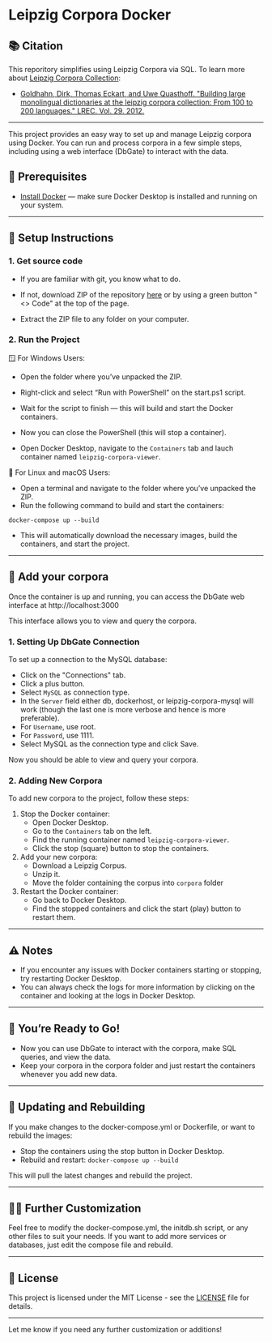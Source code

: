 # Leipzig Corpora Docker

## 📚 Citation

This reporitory simplifies using Leipzig Corpora via SQL. To learn more about [Leipzig Corpora Collection](https://cls.corpora.uni-leipzig.de/en):
* [Goldhahn, Dirk, Thomas Eckart, and Uwe Quasthoff. "Building large monolingual dictionaries at the leipzig corpora collection: From 100 to 200 languages." LREC. Vol. 29. 2012.](http://www.lrec-conf.org/proceedings/lrec2012/pdf/327_Paper.pdf)

---

This project provides an easy way to set up and manage Leipzig corpora using Docker. You can run and process corpora in a few simple steps, including using a web interface (DbGate) to interact with the data.

## 🔧 Prerequisites
* [Install Docker](https://www.docker.com) — make sure Docker Desktop is installed and running on your system.

---

## 🚀 Setup Instructions

### 1. Get source code

* If you are familiar with git, you know what to do.
  
* If not, download ZIP of the repository [here](https://github.com/bananaofhappiness/leipzig-corpora-viewer/archive/refs/heads/main.zip) or by using a green button "<> Code" at the top of the page.
	
* Extract the ZIP file to any folder on your computer.

### 2. Run the Project

🪟 For Windows Users:

* Open the folder where you’ve unpacked the ZIP.
    
* Right-click and select “Run with PowerShell” on the start.ps1 script.
    
* Wait for the script to finish — this will build and start the Docker containers.

* Now you can close the PowerShell (this will stop a container).

* Open Docker Desktop, navigate to the `Containers` tab and lauch container named `leipzig-corpora-viewer`.

🐧 For Linux and macOS Users:
* Open a terminal and navigate to the folder where you’ve unpacked the ZIP.
* Run the following command to build and start the containers:

`docker-compose up --build`

* This will automatically download the necessary images, build the containers, and start the project.

---

## 📒 Add your corpora

Once the container is up and running, you can access the DbGate web interface at http://localhost:3000

This interface allows you to view and query the corpora.

### 1. Setting Up DbGate Connection
To set up a connection to the MySQL database:
* Click on the "Connections" tab.
* Click a plus button.
* Select `MySQL` as connection type.
* In the `Server` field either db, dockerhost, or leipzig-corpora-mysql will work (though the last one is more verbose and hence is more preferable).
* For `Username`, use root.
* For `Password`, use 1111.
* Select MySQL as the connection type and click Save.

Now you should be able to view and query your corpora.

### 2. Adding New Corpora

To add new corpora to the project, follow these steps:
1. Stop the Docker container:
    * Open Docker Desktop.
    * Go to the `Containers` tab on the left.
    * Find the running container named `leipzig-corpora-viewer`.
    * Click the stop (square) button to stop the containers.
2. Add your new corpora:
   * Download a Leipzig Corpus.
   * Unzip it.
   * Move the folder containing the corpus into `corpora` folder
3. Restart the Docker container:
   * Go back to Docker Desktop.
   * Find the stopped containers and click the start (play) button to restart them.

---

## ⚠️ Notes
* If you encounter any issues with Docker containers starting or stopping, try restarting Docker Desktop.
* You can always check the logs for more information by clicking on the container and looking at the logs in Docker Desktop.

---

## 🎉 You’re Ready to Go!
* Now you can use DbGate to interact with the corpora, make SQL queries, and view the data.
* Keep your corpora in the corpora folder and just restart the containers whenever you add new data.

---

## 🔄 Updating and Rebuilding

If you make changes to the docker-compose.yml or Dockerfile, or want to rebuild the images:
* Stop the containers using the stop button in Docker Desktop.
* Rebuild and restart: `docker-compose up --build`

This will pull the latest changes and rebuild the project.

---

## 🧑‍💻 Further Customization

Feel free to modify the docker-compose.yml, the initdb.sh script, or any other files to suit your needs. If you want to add more services or databases, just edit the compose file and rebuild.

---

## 📜 License

This project is licensed under the MIT License - see the [LICENSE](https://github.com/bananaofhappiness/leipzig-corpora-viewer/blob/main/LICENSE) file for details.

---

Let me know if you need any further customization or additions!
